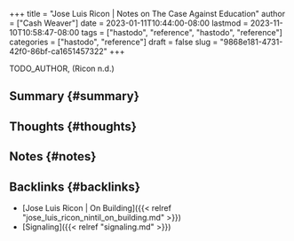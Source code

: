 +++
title = "Jose Luis Ricon | Notes on The Case Against Education"
author = ["Cash Weaver"]
date = 2023-01-11T10:44:00-08:00
lastmod = 2023-11-10T10:58:47-08:00
tags = ["hastodo", "reference", "hastodo", "reference"]
categories = ["hastodo", "reference"]
draft = false
slug = "9868e181-4731-42f0-86bf-ca1651457322"
+++

TODO_AUTHOR, (Ricon n.d.)


## Summary {#summary}


## Thoughts {#thoughts}


## Notes {#notes}


## Backlinks {#backlinks}

-   [Jose Luis Ricon | On Building]({{< relref "jose_luis_ricon_nintil_on_building.md" >}})
-   [Signaling]({{< relref "signaling.md" >}})
